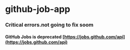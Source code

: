 # github-job-app

### Critical errors.not going to fix soom

#### GitHub Jobs is deprecated [https://jobs.github.com/api](https://jobs.github.com/api)
